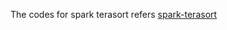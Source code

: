 The codes for spark terasort refers [spark-terasort](https://github.com/ehiggs/spark-terasort/tree/master/src/main/scala/com/github/ehiggs/spark/terasort)
